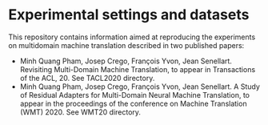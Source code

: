 # Experimental settings and datasets

This repository contains information aimed at reproducing the experiments on multidomain machine translation described in two published papers:
- Minh Quang Pham, Josep Crego, François Yvon, Jean Senellart. Revisiting Multi-Domain Machine Translation, to appear in Transactions of the ACL, 20. See TACL2020 directory.
- Minh Quang Pham, Josep Crego, François Yvon, Jean Senellart. A Study of Residual Adapters for Multi-Domain Neural Machine Translation, to appear in the proceedings of the conference on Machine Translation (WMT) 2020. See WMT20 directory.
